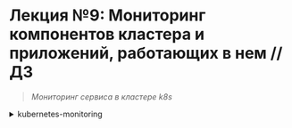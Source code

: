 # **Лекция №9: Мониторинг компонентов кластера и приложений, работающих в нем // ДЗ**
> _Мониторинг сервиса в кластере k8s_
<details>
  <summary>kubernetes-monitoring</summary>

## **Задание:**
Мониторинг приложения в кластере

Цель:
В данном дз студенту установят систему мониторинга Prometheus в кластер. Научатся конфигурировать Prometheus для мониторинга как самого кластера, так и приложений которые в нем работают.

Описание/Пошаговая инструкция выполнения домашнего задания:
Все действия описаны в методическом указании.

Критерии оценки:
0 б. - задание не выполнено
1 б. - задание выполнено
2 б. - выполнены все дополнительные задания

---

## **Выполнено:**

### 1. Подготовка:

- Запускаем minikube
~~~bash
minikube delete && minikube start --kubernetes-version=v1.23.0 --memory=6g --bootstrapper=kubeadm --extra-config=kubelet.authentication-token-webhook=true --extra-config=kubelet.authorization-mode=Webhook --extra-config=scheduler.bind-address=0.0.0.0 --extra-config=controller-manager.bind-address=0.0.0.0
~~~

- Ставим `prometheus-operator` через  `kubectl apply` из [офф. репозитория](https://github.com/prometheus-operator/kube-prometheus)
(Bring`em on!)
~~~bash
cd ./kube-prometheus
# Create the namespace and CRDs, and then wait for them to be available before creating the remaining resources
# Note that due to some CRD size we are using kubectl server-side apply feature which is generally available since kubernetes 1.22.
# If you are using previous kubernetes versions this feature may not be available and you would need to use kubectl create instead.
kubectl apply --server-side -f manifests/setup
kubectl wait \
--for condition=Established \
--all CustomResourceDefinition \
--namespace=monitoring
kubectl apply -f manifests/
~~~

- Готовим манифест для 'nginx' и применяем:
~~~bash
kubectl apply -f ./nginx
~~~

- Проверяем, что прометею доступны эндпойнты:
~~~bash
kubectl --namespace monitoring port-forward svc/prometheus-k8s 9090
~~~

![img.png](./nginx/img.png)

- Заходим в графану
~~~bash
kubectl --namespace monitoring port-forward svc/grafana 3000
~~~
[http://localhost:3000/](http://localhost:3000/)

- Добавляем [Official dashboard for NGINX Prometheus exporter](https://grafana.com/grafana/dashboards/11199-nginx/)

![img_1.png](./nginx/img_1.png)

# **Полезное:**

- [prometheus-operator / kube-prometheus](https://github.com/prometheus-operator/kube-prometheus)
- [Модуль ngx_http_stub_status_module](https://nginx.org/ru/docs/http/ngx_http_stub_status_module.html)
- [Устройство и механизм работы Prometheus Operator в Kubernetes](https://habr.com/ru/company/flant/blog/353410/)

</details>
